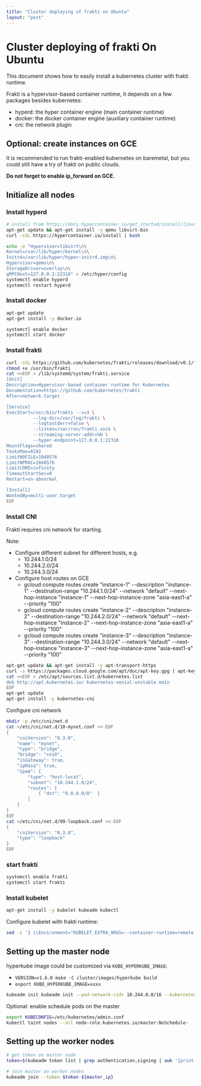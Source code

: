 ```yaml
---
title: "Cluster deploying of frakti on Ubuntu"
layout: "post"
---
```


# Cluster deploying of frakti On Ubuntu

This document shows how to easily install a kubernetes cluster with frakti runtime.

Frakti is a hypervisor-based container runtime, it depends on a few packages besides kubernetes:

- hyperd: the hyper container engine (main container runtime)
- docker: the docker container engine (auxiliary container runtime)
- cni: the network plugin

## Optional: create instances on GCE

It is recommended to run frakti-enabled kubernetes on baremetal, but you could still have a try of frakti on public clouds.

**Do not forget to enable ip_forward on GCE.**

## Initialize all nodes

### Install hyperd

```sh
# install from https://docs.hypercontainer.io/get_started/install/linux.html
apt-get update && apt-get install -y qemu libvirt-bin
curl -sSL https://hypercontainer.io/install | bash

echo -e "Hypervisor=libvirt\n\
Kernel=/var/lib/hyper/kernel\n\
Initrd=/var/lib/hyper/hyper-initrd.img\n\
Hypervisor=qemu\n\
StorageDriver=overlay\n\
gRPCHost=127.0.0.1:22318" > /etc/hyper/config
systemctl enable hyperd
systemctl restart hyperd
```

### Install docker

```sh
apt-get update
apt-get install -y docker.io

systemctl enable docker
systemctl start docker
```

### Install frakti

```sh
curl -sSL https://github.com/kubernetes/frakti/releases/download/v0.1/frakti -o /usr/bin/frakti
chmod +x /usr/bin/frakti
cat <<EOF > /lib/systemd/system/frakti.service
[Unit]
Description=Hypervisor-based container runtime for Kubernetes
Documentation=https://github.com/kubernetes/frakti
After=network.target

[Service]
ExecStart=/usr/bin/frakti --v=3 \
          --log-dir=/var/log/frakti \
          --logtostderr=false \
          --listen=/var/run/frakti.sock \
          --streaming-server-addr=%H \
          --hyper-endpoint=127.0.0.1:22318
MountFlags=shared
TasksMax=8192
LimitNOFILE=1048576
LimitNPROC=1048576
LimitCORE=infinity
TimeoutStartSec=0
Restart=on-abnormal

[Install]
WantedBy=multi-user.target
EOF
```

### Install CNI

Frakti requires cni network for starting.

Note:

- Configure different subnet for different hosts, e.g.
  - 10.244.1.0/24
  - 10.244.2.0/24
  - 10.244.3.0/24
- Configure host routes on GCE
  - gcloud compute routes create "instance-1" --description "instance-1" --destination-range "10.244.1.0/24" --network "default" --next-hop-instance "instance-1" --next-hop-instance-zone "asia-east1-a" --priority "100"
  - gcloud compute routes create "instance-2" --description "instance-2" --destination-range "10.244.2.0/24" --network "default" --next-hop-instance "instance-2" --next-hop-instance-zone "asia-east1-a" --priority "100"
  - gcloud compute routes create "instance-3" --description "instance-3" --destination-range "10.244.3.0/24" --network "default" --next-hop-instance "instance-3" --next-hop-instance-zone "asia-east1-a" --priority "100"

```sh
apt-get update && apt-get install -y apt-transport-https
curl -s https://packages.cloud.google.com/apt/doc/apt-key.gpg | apt-key add -
cat <<EOF > /etc/apt/sources.list.d/kubernetes.list
deb http://apt.kubernetes.io/ kubernetes-xenial-unstable main
EOF
apt-get update
apt-get install -y kubernetes-cni
```

Configure cni network

```sh
mkdir -p /etc/cni/net.d
cat >/etc/cni/net.d/10-mynet.conf <<-EOF
{
    "cniVersion": "0.3.0",
    "name": "mynet",
    "type": "bridge",
    "bridge": "cni0",
    "isGateway": true,
    "ipMasq": true,
    "ipam": {
        "type": "host-local",
        "subnet": "10.244.1.0/24",
        "routes": [
            { "dst": "0.0.0.0/0"  }
        ]
    }
}
EOF
cat >/etc/cni/net.d/99-loopback.conf <<-EOF
{
    "cniVersion": "0.3.0",
    "type": "loopback"
}
EOF
```

### start frakti

```sh
systemctl enable frakti
systemctl start frakti
```

### Install kubelet

```sh
apt-get install -y kubelet kubeadm kubectl
```

Configure kubelet with frakti runtime:

```sh
sed -i '2 i\Environment="KUBELET_EXTRA_ARGS=--container-runtime=remote --container-runtime-endpoint=/var/run/frakti.sock --feature-gates=AllAlpha=true"' /etc/systemd/system/kubelet.service.d/10-kubeadm.conf
```

## Setting up the master node

hyperkube image could be customized via `KUBE_HYPERKUBE_IMAGE`:

- `VERSION=v1.6.0 make -C cluster/images/hyperkube build`
- `export KUBE_HYPERKUBE_IMAGE=xxxx`

```sh
kubeadm init kubeadm init --pod-network-cidr 10.244.0.0/16 --kubernetes-version latest
```


Optional: enable schedule pods on the master

```sh
export KUBECONFIG=/etc/kubernetes/admin.conf
kubectl taint nodes --all node-role.kubernetes.io/master:NoSchedule-
```

## Setting up the worker nodes

```sh
# get token on master node
token=$(kubeadm token list | grep authentication,signing | awk '{print $1}')

# join master on worker nodes
kubeadm join --token $token ${master_ip}
```
